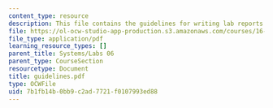 ```yaml
---
content_type: resource
description: This file contains the guidelines for writing lab reports.
file: https://ol-ocw-studio-app-production.s3.amazonaws.com/courses/16-01-unified-engineering-i-ii-iii-iv-fall-2005-spring-2006/7b1fb14b0bb9c2ad7721f0107993ed88_guidelines.pdf
file_type: application/pdf
learning_resource_types: []
parent_title: Systems/Labs 06
parent_type: CourseSection
resourcetype: Document
title: guidelines.pdf
type: OCWFile
uid: 7b1fb14b-0bb9-c2ad-7721-f0107993ed88
---
```

